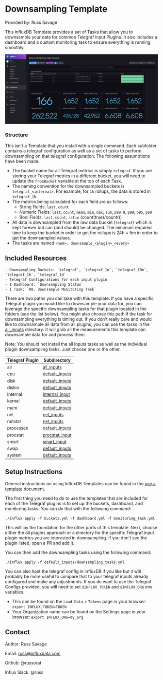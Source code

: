 # Downsampling Template

Provided by: Russ Savage

This InfluxDB Template provides a set of Tasks that allow you to downsample your data for common Telegraf Input Plugins. It also includes a dashboard and a custom monitoring task to ensure everything is running smoothly.

![Example Dashboard Screenshot](img/dashboard.png)

### Structure

This isn't a Template that you install with a single command. Each subfolder contains a telegraf configuration as well as a set of tasks to perform downsampling on that telegraf configuration. The following assumptions have been made:

 - The bucket name for all Telegraf metrics is simply `telegraf`. If you are storing your Telegraf metrics in a different bucket, you will need to update the `fromBucket` variable at the top of each Task.
 - The naming convention for the downsampled buckets is `telegraf_<interval>`. For example, for `1h` rollups, the data is stored in `telegraf_1h`. 
 - The metrics being calculated for each field are as follows:
   - String Fields: `last`, `count`
   - Numeric Fields: `last`, `count`, `mean`, `min`, `max`, `sum`, `p99.9`, `p99`, `p95`, `p90`
   - Bool Fields: `last`, `count`, `ratio` (count(true)/count())
 - All data is downsampled from the raw data bucket (`telegraf`) which is kept forever but can (and should) be changed. The minimum required time to keep the bucket in order to get the rollups is 24h + 5m in order to get the downsampled values.
 - The tasks are named `<num>. downsample_<plugin>_<every>`

## Included Resources

    - Downsampling Buckets: `telegraf`, `telegraf_1m`, `telegraf_10m`, `telegraf_1h`, `telegraf_1d`
    - Telegraf Configurations for each input plugin
    - 1 Dashboard: `Downsampling Status`
    - 1 Task: `00. Downsample Monitoring Task`

There are two paths you can take with this template: If you have a specific Telegraf plugin you would like to downsample your data for, you can leverage the specific downsampling tasks for that plugin located in the folders (see the list below). You might also choose this path if the task for downsampling everything is timing out. If you don't really care and would like to downsample all data from all plugins, you can use the tasks in the [all_inputs](./all_inputs) directory. It will grab all the measurements this template can downsample data for and process them.

Note: You should not install the all inputs tasks as well as the individual plugin downsampling tasks. Just choose one or the other.

| Telegraf Plugin | Subdirectory |
|-----------------|--------------|
| all | [all_inputs](./all_inputs) |
| cpu | [default_inputs](./default_inputs) |
| disk | [default_inputs](./default_inputs) |
| diskio | [default_inputs](./default_inputs) |
| internal | [internal_input](./internal_input) |
| kernel | [default_inputs](./default_inputs) |
| mem | [default_inputs](./default_inputs) |
| net | [net_inputs](./net_inputs) |
| netstat | [net_inputs](./net_inputs) |
| processes | [default_inputs](./default_inputs) |
| procstat | [procstat_input](./procstat_input) |
| smart | [smart_input](./smart_input) |
| swap | [default_inputs](./default_inputs) |
| system | [default_inputs](./default_inputs) |

## Setup Instructions

General instructions on using InfluxDB Templates can be found in the [use a template](../docs/use_a_template.md) document.

The first thing you need to do to use the templates that are included for each of the Telegraf plugins is to set up the buckets, dashboard, and monitoring tasks. You can do that with the following command:

`./influx apply -f buckets.yml -f dashboard.yml -f monitoring_task.yml`

This will lay the foundation for the other parts of this template. Next, choose either the all plugins approach or a directory for the specific Telegraf input plugin metrics you are interested in downsampling. If you don't see the plugin listed, open a PR and add it.

You can then add the downsampling tasks using the following command:

`./influx apply -f default_inputs/downsampling_tasks.yml`

You can also host the telegraf config in InfluxDB if you like but it will probably be more useful to compare that to your telegraf inputs already configured and make any adjustments. If you do want to use the Telegraf Configs provided, you will need to set `$INFLUX_TOKEN` and `$INFLUX_ORG` env variables.

- This can be found on the `Load Data` > `Tokens` page in your browser: `export INFLUX_TOKEN=TOKEN`
- Your Organization name can be found on the Settings page in your browser: `export INFLUX_ORG=my_org`

## Contact

Author: Russ Savage

Email: russ@influxdata.com

Github: @russorat

Influx Slack: @russ

